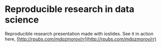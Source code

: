 # Reproducible research in data science

Reproducible research presentation made with ioslides. See it in action here, [http://rpubs.com/mdozmorov/rr](http://rpubs.com/mdozmorov/rr)

